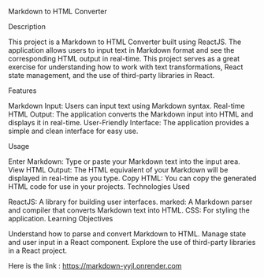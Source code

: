Markdown to HTML Converter

Description

This project is a Markdown to HTML Converter built using ReactJS. The application allows users to input text in Markdown format and see the corresponding HTML output in real-time. This project serves as a great exercise for understanding how to work with text transformations, React state management, and the use of third-party libraries in React.

Features

Markdown Input: Users can input text using Markdown syntax.
Real-time HTML Output: The application converts the Markdown input into HTML and displays it in real-time.
User-Friendly Interface: The application provides a simple and clean interface for easy use.

Usage

Enter Markdown: Type or paste your Markdown text into the input area.
View HTML Output: The HTML equivalent of your Markdown will be displayed in real-time as you type.
Copy HTML: You can copy the generated HTML code for use in your projects.
Technologies Used

ReactJS: A library for building user interfaces.
marked: A Markdown parser and compiler that converts Markdown text into HTML.
CSS: For styling the application.
Learning Objectives

Understand how to parse and convert Markdown to HTML.
Manage state and user input in a React component.
Explore the use of third-party libraries in a React project.

Here is the link : https://markdown-yyjl.onrender.com
